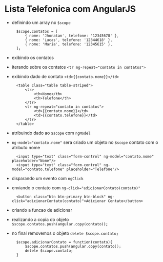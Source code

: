 # Lista Telefonica com AngularJS

* definindo um array no `$scope`

		$scope.contatos = [
			{ nome: 'Jhonatan', telefone: '12345678' },
			{ nome: 'Lucas', telefone: '12344618' },
			{ nome: 'Maria', telefone: '12345615' },
		];

* exibindo os contatos
* iterando sobre os contatos `<tr ng-repeat="contato in contatos">`
* exibindo dado de contato `<td>{{contato.nome}}</td>`

		<table class="table table-striped">
            <tr>
                <th>Nome</th>
                <th>Telefone</th>
            </tr>
            <tr ng-repeat="contato in contatos">
                <td>{{contato.nome}}</td>
                <td>{{contato.telefone}}</td>
            </tr>
        </table>

* atribuindo dado ao `$scope` com `ngModel`
* `ng-model="contato.nome"` sera criado um objeto no `$scope` contato com o atributo nome

		<input type="text" class="form-control" ng-model="contato.nome" placeholder="Nome"/>
		<input type="text" class="form-control" ng-model="contato.telefone" placeholder="Telefone"/>

* disparando um evento com `ngClick`
* enviando o contato com `ng-click="adicionarContato(contato)"`

		<button class="btn btn-primary btn-block" ng-click="adicionarContato(contato)">Adicionar Contato</button>

* criando a funcao de adicionar
* realizando a copia do objeto `$scope.contatos.push(angular.copy(contato));`
* no final removemos o objeto `delete $scope.contato;`

		$scope.adicionarContato = function(contato){
			$scope.contatos.push(angular.copy(contato));
			delete $scope.contato;
		}